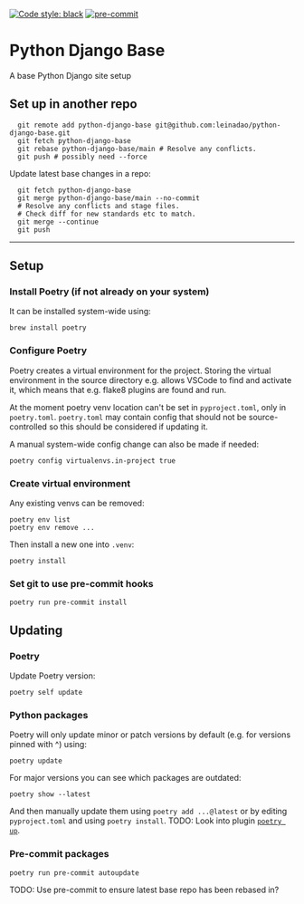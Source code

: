 [![Code style: black](https://img.shields.io/badge/code%20style-black-000000.svg)](https://github.com/psf/black)
[![pre-commit](https://img.shields.io/badge/pre--commit-enabled-brightgreen?logo=pre-commit&logoColor=white)](https://github.com/pre-commit/pre-commit)

# Python Django Base
A base Python Django site setup

## Set up in another repo
```
  git remote add python-django-base git@github.com:leinadao/python-django-base.git
  git fetch python-django-base
  git rebase python-django-base/main # Resolve any conflicts.
  git push # possibly need --force
```
Update latest base changes in a repo:
```
  git fetch python-django-base
  git merge python-django-base/main --no-commit
  # Resolve any conflicts and stage files.
  # Check diff for new standards etc to match.
  git merge --continue
  git push
```

---

## Setup
### Install Poetry (if not already on your system)
It can be installed system-wide using:
```
brew install poetry
```

### Configure Poetry
Poetry creates a virtual environment for the project. Storing the virtual environment in the source directory
e.g. allows VSCode to find and activate it, which means that e.g. flake8 plugins are found and run.

At the moment poetry venv location can't be set in `pyproject.toml`, only in `poetry.toml`.
`poetry.toml` may contain config that should not be source-controlled so this should be considered if updating it.

A manual system-wide config change can also be made if needed:
```
poetry config virtualenvs.in-project true
```

### Create virtual environment
Any existing venvs can be removed:
```
poetry env list
poetry env remove ...
```
Then install a new one into `.venv`:
```
poetry install
```

### Set git to use pre-commit hooks
```
poetry run pre-commit install
```

## Updating
### Poetry
Update Poetry version:
```
poetry self update
```

### Python packages
Poetry will only update minor or patch versions by default (e.g. for versions pinned with ^) using:
```
poetry update
```

For major versions you can see which packages are outdated:
```
poetry show --latest
```
And then manually update them using `poetry add ...@latest` or by editing `pyproject.toml` and using `poetry install`.
TODO: Look into plugin [`poetry up`](https://github.com/MousaZeidBaker/poetry-plugin-up).

### Pre-commit packages
```
poetry run pre-commit autoupdate
```

TODO: Use pre-commit to ensure latest base repo has been rebased in?